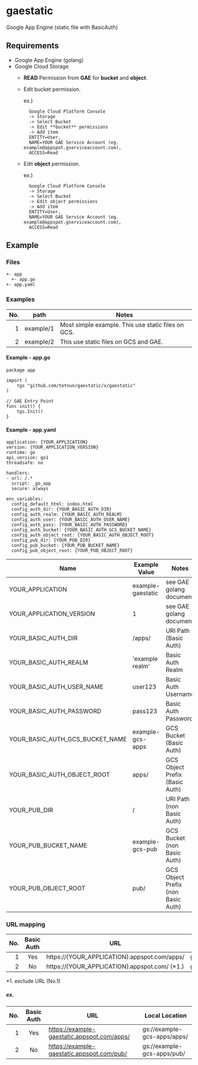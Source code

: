 # gaestatic
Google App Engine (static file with BasicAuth)

## Requirements

* Google App Engine (golang)
* Google Cloud Storage
    * **READ** Permission from **GAE** for **bucket** and **object**.
    * Edit bucket permission.

        ex.)
    
            Google Cloud Platform Console
            -> Storage
            -> Select Bucket
            -> Edit **bucket** permissions
            -> Add item
            ENTITY=User,
            NAME=YOUR GAE Service Account (eg. example@appspot.gserviceaccount.com),
            ACCESS=Read
        
    * Edit **object** permission.

        ex.)
    
            Google Cloud Platform Console
            -> Storage
            -> Select Bucket
            -> Edit object permissions
            -> Add item
            ENTITY=User,
            NAME=YOUR GAE Service Account (eg. example@appspot.gserviceaccount.com),
            ACCESS=Read
        
    
## Example

### Files

```
+- app
  +- app.go
+- app.yaml
```

### Examples

| No. | path | Notes |
| --: | --- | --- |
| 1 | example/1 | Most simple example. This use static files on GCS. | 
| 2 | example/2 | This use static files on GCS and GAE. |

#### Example - app.go

```
package app

import (
    tgs "github.com/tetnun/gaestatic/x/gaestatic"
)

// GAE Entry Point
func init() {
    tgs.Init()
}
```

#### Example - app.yaml

```
application: {YOUR_APPLICATION}
version: {YOUR_APPLICATION_VERSION}
runtime: go
api_version: go1
threadsafe: no

handlers:
- url: /.*
  script: _go_app
  secure: always

env_variables:
  config_default_html: index.html
  config_auth_dir: {YOUR_BASIC_AUTH_DIR}
  config_auth_realm: {YOUR_BASIC_AUTH_REALM}
  config_auth_user: {YOUR_BASIC_AUTH_USER_NAME}
  config_auth_pass: {YOUR_BASIC_AUTH_PASSWORD}
  config_auth_bucket: {YOUR_BASIC_AUTH_GCS_BUCKET_NAME}
  config_auth_object_root: {YOUR_BASIC_AUTH_OBJECT_ROOT}
  config_pub_dir: {YOUR_PUB_DIR}
  config_pub_bucket: {YOUR_PUB_BUCKET_NAME}
  config_pub_object_root: {YOUR_PUB_OBJECT_ROOT}
```

| Name | Example Value | Notes |
| --- | --- | --- |
| YOUR_APPLICATION | example-gaestatic | see GAE golang document |
| YOUR_APPLICATION_VERSION | 1 | see GAE golang document |
| YOUR_BASIC_AUTH_DIR | /apps/ | URI Path (Basic Auth) |
| YOUR_BASIC_AUTH_REALM | 'example realm' | Basic Auth Realm |
| YOUR_BASIC_AUTH_USER_NAME | user123 | Basic Auth Username |
| YOUR_BASIC_AUTH_PASSWORD | pass123 | Basic Auth Password |
| YOUR_BASIC_AUTH_GCS_BUCKET_NAME | example-gcs-apps | GCS Bucket (Basic Auth) |
| YOUR_BASIC_AUTH_OBJECT_ROOT | apps/ | GCS Object Prefix (Basic Auth) |
| YOUR_PUB_DIR | / | URI Path (non Basic Auth) |
| YOUR_PUB_BUCKET_NAME | example-gcs-pub | GCS Bucket (non Basic Auth) |
| YOUR_PUB_OBJECT_ROOT | pub/ | GCS Object Prefix (non Basic Auth) |

### URL mapping

| No.| Basic Auth | URL | Local Location |
| --: | :-: | --- | --- |
| 1 | Yes | https://{YOUR_APPLICATION}.appspot.com/apps/ | gs://{YOUR_BASIC_AUTH_GCS_BUCKET_NAME}/{YOUR_BASIC_AUTH_OBJECT_ROOT} |
| 2 | No | https://{YOUR_APPLICATION}.appspot.com/ (\*1.)| gs://{YOUR_PUB_BUCKET_NAME}/{YOUR_PUB_OBJECT_ROOT} |

*1. exclude URL (No.1)

##### ex.

| No. | Basic Auth | URL | Local Location |
| --: | :-: | --- | --- |
| 1 | Yes | https://example-gaestatic.appspot.com/apps/ | gs://example-gcs-apps/apps/ |
| 2 | No | https://example-gaestatic.appspot.com/pub/ | gs://example-gcs-apps/pub/ 




